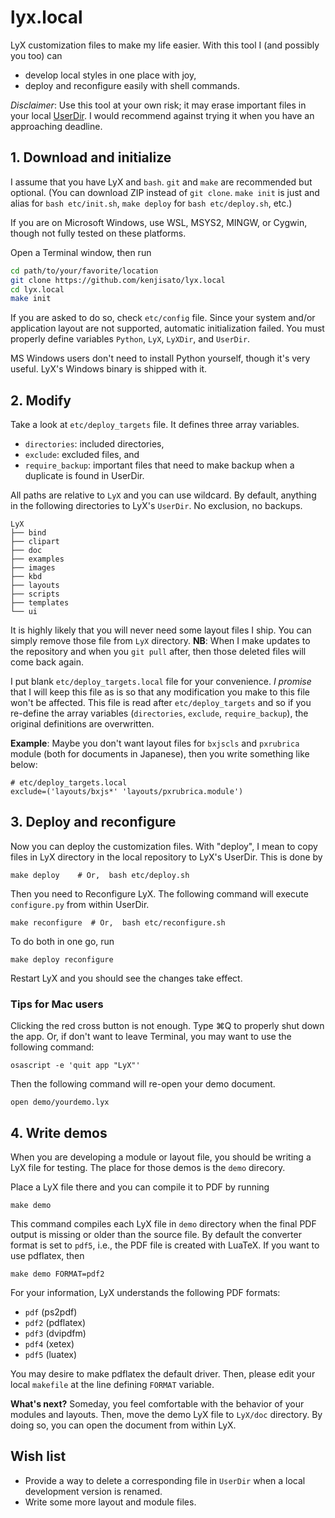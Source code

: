 # lyx.local

LyX customization files to make my life easier. With this tool I (and possibly you too) can

- develop local styles in one place with joy,
- deploy and reconfigure easily with shell commands.

*Disclaimer*: Use this tool at your own risk; it may erase important files in your local [UserDir](https://wiki.lyx.org/LyX/UserDir). I would recommend against trying it when you have an approaching deadline.

## 1. Download and initialize

I assume that you have LyX and `bash`. `git` and `make` are recommended but optional. (You can download ZIP instead of `git clone`. `make init` is just and alias for `bash etc/init.sh`, `make deploy` for `bash etc/deploy.sh`, etc.)

If you are on Microsoft Windows, use WSL, MSYS2, MINGW, or Cygwin, though not fully tested on these platforms.

Open a Terminal window, then run

```bash
cd path/to/your/favorite/location
git clone https://github.com/kenjisato/lyx.local
cd lyx.local
make init
```

If you are asked to do so, check `etc/config` file. Since your system and/or application layout are not supported, automatic initialization failed. You must properly define variables `Python`, `LyX`, `LyXDir`, and `UserDir`.

MS Windows users don't need to install Python yourself, though it's very useful. LyX's Windows binary is shipped with it.

## 2. Modify

Take a look at `etc/deploy_targets` file. It defines three array variables.

- `directories`: included directories,
- `exclude`: excluded files, and
- `require_backup`: important files that need to make backup when a duplicate is found in UserDir.

All paths are relative to `LyX` and you can use wildcard. By default, anything in the following directories to LyX's `UserDir`. No exclusion, no backups.

```
LyX
├── bind
├── clipart
├── doc
├── examples
├── images
├── kbd
├── layouts
├── scripts
├── templates
└── ui
```

It is highly likely that you will never need some layout files I ship. You can simply remove those file from `LyX` directory. **NB**: When I make updates to the repository and when you `git pull` after, then those deleted files will come back again.

I put blank `etc/deploy_targets.local` file for your convenience. _I promise_ that I will keep this file as is so that any modification you make to this file won't be affected. This file is read after `etc/deploy_targets` and so if you re-define the array variables (`directories`, `exclude`, `require_backup`), the original definitions are overwritten.

**Example**: Maybe you don't want layout files for `bxjscls` and `pxrubrica` module (both for documents in Japanese), then you write something like below:

```
# etc/deploy_targets.local
exclude=('layouts/bxjs*' 'layouts/pxrubrica.module')
```


## 3. Deploy and reconfigure

Now you can deploy the customization files. With "deploy", I mean to copy files in LyX directory in the local repository to LyX's UserDir. This is done by

```
make deploy    # Or,  bash etc/deploy.sh
```

Then you need to Reconfigure LyX. The following command will execute `configure.py` from within UserDir.

```
make reconfigure  # Or,  bash etc/reconfigure.sh
```

To do both in one go, run

```
make deploy reconfigure
```

Restart LyX and you should see the changes take effect.

### Tips for Mac users

Clicking the red cross button is not enough. Type ⌘Q to properly shut down the app. Or, if don't want to leave Terminal, you may want to use the following command:

```
osascript -e 'quit app "LyX"'
```

Then the following command will re-open your demo document.

```
open demo/yourdemo.lyx
```

## 4. Write demos

When you are developing a module or layout file, you should be writing a LyX file for testing. The place for those demos is the `demo` direcory.

Place a LyX file there and you can compile it to PDF by running

```
make demo
```

This command compiles each LyX file in `demo` directory when the final PDF output is missing or older than the source file. By default the converter format is set to `pdf5`, i.e., the PDF file is created with LuaTeX. If you want to use pdflatex, then

```
make demo FORMAT=pdf2
```

For your information, LyX understands the following PDF formats:

- `pdf` (ps2pdf)
- `pdf2` (pdflatex)
- `pdf3` (dvipdfm)
- `pdf4` (xetex)
- `pdf5` (luatex)

You may desire to make pdflatex the default driver. Then, please edit your local `makefile` at the line defining `FORMAT` variable.

**What's next?**
Someday, you feel comfortable with the behavior of your modules and layouts. Then, move the demo LyX file to `LyX/doc` directory. By doing so, you can open the document from within LyX.

## Wish list

- Provide a way to delete a corresponding file in `UserDir` when a local development version is renamed.
- Write some more layout and module files.
